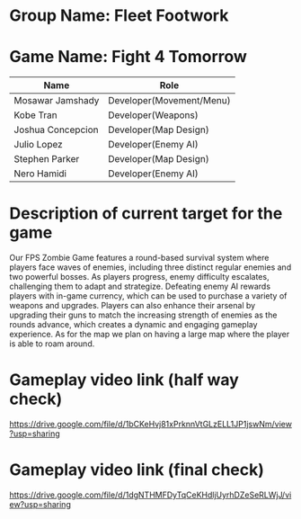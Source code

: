 # Group Name: Fleet Footwork
# Game Name: Fight 4 Tomorrow

| Name              | Role                     |
|-------------------|--------------------------|
| Mosawar Jamshady  | Developer(Movement/Menu) |
| Kobe Tran         | Developer(Weapons)       |
| Joshua Concepcion | Developer(Map Design)    |
| Julio Lopez       | Developer(Enemy AI)      |
| Stephen Parker    | Developer(Map Design)    |
| Nero Hamidi       | Developer(Enemy AI)      |


# Description of current target for the game 
Our FPS Zombie Game features a round-based survival system where players face waves of enemies, including three distinct regular enemies and two powerful bosses. As players progress, enemy difficulty escalates, challenging them to adapt and strategize. Defeating enemy AI rewards players with in-game currency, which can be used to purchase a variety of weapons and upgrades. Players can also enhance their arsenal by upgrading their guns to match the increasing strength of enemies as the rounds advance, which creates a dynamic and engaging gameplay experience. As for the map we plan on having a large map where the player is able to roam around.

# Gameplay video link (half way check)
https://drive.google.com/file/d/1bCKeHvj81xPrknnVtGLzELL1JP1jswNm/view?usp=sharing

# Gameplay video link (final check)
https://drive.google.com/file/d/1dgNTHMFDyTqCeKHdljUyrhDZeSeRLWjJ/view?usp=sharing
